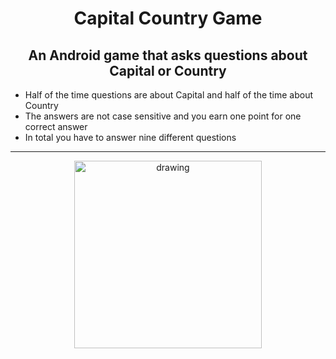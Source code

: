 <div align="center">

# Capital Country Game
  
## An Android game that asks questions about Capital or Country
  
 <ul align="left">
   <li>Half of the time questions are about Capital and half of the time about Country</li>
   <li>The answers are not case sensitive and you earn one point for one correct answer</li>
   <li>In total you have to answer nine different questions</li>
  </ul>
  
  ______________
  
  <img src="https://user-images.githubusercontent.com/91167955/150892790-45f47a96-46b7-4d24-ba0a-d6bbe805aebd.gif" alt="drawing" width="300"/>
  
  </div>
